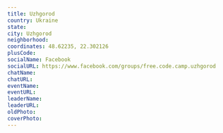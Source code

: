 ```yaml
---
title: Uzhgorod
country: Ukraine
state: 
city: Uzhgorod
neighborhood: 
coordinates: 48.62235, 22.302126
plusCode:
socialName: Facebook
socialURL: https://www.facebook.com/groups/free.code.camp.uzhgorod
chatName:
chatURL:
eventName:
eventURL:
leaderName:
leaderURL:
oldPhoto: 
coverPhoto:
---
```

